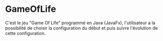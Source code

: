 # GameOfLife
C'est le jeu "Game Of Life" programmé en Java (JavaFx), l'utilisateur a la possibilité de choisir la configuration du début et puis suivre l'évolution de cette configuration.  
